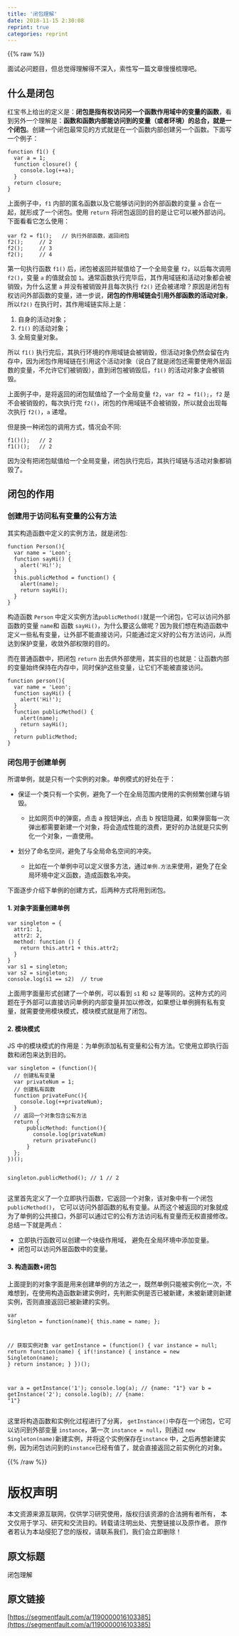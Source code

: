 ```yaml
---
title: '闭包理解' 
date: 2018-11-15 2:30:08
reprint: true
categories: reprint
---
```


{{% raw %}}
<p>&#x9762;&#x8BD5;&#x5FC5;&#x95EE;&#x9898;&#x76EE;&#xFF0C;&#x4F46;&#x603B;&#x89C9;&#x5F97;&#x7406;&#x89E3;&#x5F97;&#x4E0D;&#x6DF1;&#x5165;&#xFF0C;&#x7D22;&#x6027;&#x5199;&#x4E00;&#x7BC7;&#x6587;&#x7AE0;&#x6162;&#x6162;&#x68B3;&#x7406;&#x5427;&#x3002;</p><h2>&#x4EC0;&#x4E48;&#x662F;&#x95ED;&#x5305;</h2><p>&#x7EA2;&#x5B9D;&#x4E66;&#x4E0A;&#x7ED9;&#x51FA;&#x7684;&#x5B9A;&#x4E49;&#x662F;&#xFF1A;<b>&#x95ED;&#x5305;&#x662F;&#x6307;&#x6709;&#x6743;&#x8BBF;&#x95EE;&#x53E6;&#x4E00;&#x4E2A;&#x51FD;&#x6570;&#x4F5C;&#x7528;&#x57DF;&#x4E2D;&#x7684;&#x53D8;&#x91CF;&#x7684;&#x51FD;&#x6570;</b>&#xFF0C;&#x770B;&#x5230;&#x53E6;&#x5916;&#x4E00;&#x4E2A;&#x7406;&#x89E3;&#x662F;&#xFF1A;<b>&#x51FD;&#x6570;&#x548C;&#x51FD;&#x6570;&#x5185;&#x90E8;&#x80FD;&#x8BBF;&#x95EE;&#x5230;&#x7684;&#x53D8;&#x91CF;&#xFF08;&#x6216;&#x8005;&#x73AF;&#x5883;&#xFF09;&#x7684;&#x603B;&#x5408;&#xFF0C;&#x5C31;&#x662F;&#x4E00;&#x4E2A;&#x95ED;&#x5305;</b>&#x3002;&#x521B;&#x5EFA;&#x4E00;&#x4E2A;&#x95ED;&#x5305;&#x6700;&#x5E38;&#x89C1;&#x7684;&#x65B9;&#x5F0F;&#x5C31;&#x662F;&#x5728;&#x4E00;&#x4E2A;&#x51FD;&#x6570;&#x5185;&#x90E8;&#x521B;&#x5EFA;&#x53E6;&#x4E00;&#x4E2A;&#x51FD;&#x6570;&#x3002;&#x4E0B;&#x9762;&#x5199;&#x4E00;&#x4E2A;&#x4F8B;&#x5B50;&#xFF1A;</p><pre><code>function f1() {
  var a = 1;
  function closure() {
    console.log(++a);
  } 
  return closure;
}</code></pre><p>&#x4E0A;&#x9762;&#x4F8B;&#x5B50;&#x4E2D;&#xFF0C;<code>f1</code> &#x5185;&#x90E8;&#x7684;&#x533F;&#x540D;&#x51FD;&#x6570;&#x4EE5;&#x53CA;&#x5B83;&#x80FD;&#x591F;&#x8BBF;&#x95EE;&#x5230;&#x7684;&#x5916;&#x90E8;&#x51FD;&#x6570;&#x7684;&#x53D8;&#x91CF; <code>a</code> &#x5408;&#x5728;&#x4E00;&#x8D77;&#xFF0C;&#x5C31;&#x5F62;&#x6210;&#x4E86;&#x4E00;&#x4E2A;&#x95ED;&#x5305;&#x3002;&#x4F7F;&#x7528; <code>return</code> &#x5C06;&#x95ED;&#x5305;&#x8FD4;&#x56DE;&#x7684;&#x76EE;&#x7684;&#x662F;&#x8BA9;&#x5B83;&#x53EF;&#x4EE5;&#x88AB;&#x5916;&#x90E8;&#x8BBF;&#x95EE;&#x3002;&#x4E0B;&#x9762;&#x770B;&#x770B;&#x5B83;&#x600E;&#x4E48;&#x4F7F;&#x7528;&#xFF1A;</p><pre><code>var f2 = f1();   // &#x6267;&#x884C;&#x5916;&#x90E8;&#x51FD;&#x6570;&#xFF0C;&#x8FD4;&#x56DE;&#x95ED;&#x5305;
f2();     // 2
f2();     // 3
f2();     // 4</code></pre><p>&#x7B2C;&#x4E00;&#x53E5;&#x6267;&#x884C;&#x51FD;&#x6570; <code>f1()</code> &#x540E;&#xFF0C;&#x95ED;&#x5305;&#x88AB;&#x8FD4;&#x56DE;&#x5E76;&#x8D4B;&#x503C;&#x7ED9;&#x4E86;&#x4E00;&#x4E2A;&#x5168;&#x5C40;&#x53D8;&#x91CF; <code>f2</code>&#xFF0C;&#x4EE5;&#x540E;&#x6BCF;&#x6B21;&#x8C03;&#x7528; <code>f2()</code>&#xFF0C;&#x53D8;&#x91CF; <code>a</code> &#x7684;&#x503C;&#x5C31;&#x4F1A;&#x52A0; <code>1</code>&#x3002;&#x901A;&#x5E38;&#x51FD;&#x6570;&#x6267;&#x884C;&#x5B8C;&#x6BD5;&#x540E;&#xFF0C;&#x5176;&#x4F5C;&#x7528;&#x57DF;&#x94FE;&#x548C;&#x6D3B;&#x52A8;&#x5BF9;&#x8C61;&#x90FD;&#x4F1A;&#x88AB;&#x9500;&#x6BC1;&#xFF0C;&#x4E3A;&#x4EC0;&#x4E48;&#x8FD9;&#x91CC; <code>a</code> &#x5E76;&#x6CA1;&#x6709;&#x88AB;&#x9500;&#x6BC1;&#x5E76;&#x4E14;&#x6BCF;&#x6B21;&#x6267;&#x884C; <code>f2()</code> &#x8FD8;&#x4F1A;&#x88AB;&#x9012;&#x589E;&#xFF1F;&#x539F;&#x56E0;&#x662F;&#x95ED;&#x5305;&#x6709;&#x6743;&#x8BBF;&#x95EE;&#x5916;&#x90E8;&#x51FD;&#x6570;&#x7684;&#x53D8;&#x91CF;&#xFF0C;&#x8FDB;&#x4E00;&#x6B65;&#x8BF4;&#xFF0C;<b>&#x95ED;&#x5305;&#x7684;&#x4F5C;&#x7528;&#x57DF;&#x94FE;&#x4F1A;&#x5F15;&#x7528;&#x5916;&#x90E8;&#x51FD;&#x6570;&#x7684;&#x6D3B;&#x52A8;&#x5BF9;&#x8C61;</b>&#xFF0C;&#x6240;&#x4EE5;<code>f2()</code> &#x5728;&#x6267;&#x884C;&#x65F6;&#xFF0C;&#x5176;&#x4F5C;&#x7528;&#x57DF;&#x94FE;&#x5B9E;&#x9645;&#x4E0A;&#x662F;&#xFF1A;</p><ol><li>&#x81EA;&#x8EAB;&#x7684;&#x6D3B;&#x52A8;&#x5BF9;&#x8C61;&#xFF1B;</li><li><code>f1()</code> &#x7684;&#x6D3B;&#x52A8;&#x5BF9;&#x8C61;&#xFF1B;</li><li>&#x5168;&#x5C40;&#x53D8;&#x91CF;&#x5BF9;&#x8C61;&#x3002;</li></ol><p>&#x6240;&#x4EE5; <code>f1()</code> &#x6267;&#x884C;&#x5B8C;&#x540E;&#xFF0C;&#x5176;&#x6267;&#x884C;&#x73AF;&#x5883;&#x7684;&#x4F5C;&#x7528;&#x57DF;&#x94FE;&#x4F1A;&#x88AB;&#x9500;&#x6BC1;&#xFF0C;&#x4F46;&#x6D3B;&#x52A8;&#x5BF9;&#x8C61;&#x4ECD;&#x7136;&#x4F1A;&#x7559;&#x5728;&#x5185;&#x5B58;&#x4E2D;&#xFF0C;&#x56E0;&#x4E3A;&#x95ED;&#x5305;&#x4F5C;&#x7528;&#x57DF;&#x94FE;&#x5728;&#x5F15;&#x7528;&#x8FD9;&#x4E2A;&#x6D3B;&#x52A8;&#x5BF9;&#x8C61;&#xFF08;&#x8BF4;&#x767D;&#x4E86;&#x5C31;&#x662F;&#x95ED;&#x5305;&#x8FD8;&#x9700;&#x8981;&#x4F7F;&#x7528;&#x5916;&#x5C42;&#x51FD;&#x6570;&#x7684;&#x53D8;&#x91CF;&#xFF0C;&#x4E0D;&#x5141;&#x8BB8;&#x5B83;&#x4EEC;&#x88AB;&#x9500;&#x6BC1;&#xFF09;&#xFF0C;&#x76F4;&#x5230;&#x95ED;&#x5305;&#x88AB;&#x9500;&#x6BC1;&#x540E;&#xFF0C;<code>f1()</code> &#x7684;&#x6D3B;&#x52A8;&#x5BF9;&#x8C61;&#x624D;&#x4F1A;&#x88AB;&#x9500;&#x6BC1;&#x3002;</p><p>&#x4E0A;&#x9762;&#x4F8B;&#x5B50;&#x4E2D;&#xFF0C;&#x662F;&#x5C06;&#x8FD4;&#x56DE;&#x7684;&#x95ED;&#x5305;&#x8D4B;&#x503C;&#x7ED9;&#x4E86;&#x4E00;&#x4E2A;&#x5168;&#x5C40;&#x53D8;&#x91CF; <code>f2</code>&#xFF0C;<code>var f2 = f1();</code>&#xFF0C;<code>f2</code> &#x662F;&#x4E0D;&#x4F1A;&#x88AB;&#x9500;&#x6BC1;&#x7684;&#xFF0C;&#x6BCF;&#x6B21;&#x6267;&#x884C;&#x5B8C; <code>f2()</code>&#xFF0C;&#x95ED;&#x5305;&#x7684;&#x4F5C;&#x7528;&#x57DF;&#x94FE;&#x4E0D;&#x4F1A;&#x88AB;&#x9500;&#x6BC1;&#xFF0C;&#x6240;&#x4EE5;&#x5C31;&#x4F1A;&#x51FA;&#x73B0;&#x6BCF;&#x6B21;&#x6267;&#x884C; <code>f2()</code>&#xFF0C;<code>a</code> &#x9012;&#x589E;&#x3002;</p><p>&#x4F46;&#x662F;&#x6362;&#x4E00;&#x79CD;&#x95ED;&#x5305;&#x7684;&#x8C03;&#x7528;&#x65B9;&#x5F0F;&#xFF0C;&#x60C5;&#x51B5;&#x4F1A;&#x4E0D;&#x540C;:</p><pre><code>f1()();   // 2
f1()();   // 2</code></pre><p>&#x56E0;&#x4E3A;&#x6CA1;&#x6709;&#x628A;&#x95ED;&#x5305;&#x8D4B;&#x503C;&#x7ED9;&#x4E00;&#x4E2A;&#x5168;&#x5C40;&#x53D8;&#x91CF;&#xFF0C;&#x95ED;&#x5305;&#x6267;&#x884C;&#x5B8C;&#x540E;&#xFF0C;&#x5176;&#x6267;&#x884C;&#x57DF;&#x94FE;&#x4E0E;&#x6D3B;&#x52A8;&#x5BF9;&#x8C61;&#x90FD;&#x9500;&#x6BC1;&#x4E86;&#x3002;</p><h2>&#x95ED;&#x5305;&#x7684;&#x4F5C;&#x7528;</h2><h3>&#x521B;&#x5EFA;&#x7528;&#x4E8E;&#x8BBF;&#x95EE;&#x79C1;&#x6709;&#x53D8;&#x91CF;&#x7684;&#x516C;&#x6709;&#x65B9;&#x6CD5;</h3><p>&#x5176;&#x5B9E;&#x6784;&#x9020;&#x51FD;&#x6570;&#x4E2D;&#x5B9A;&#x4E49;&#x7684;&#x5B9E;&#x4F8B;&#x65B9;&#x6CD5;&#xFF0C;&#x5C31;&#x662F;&#x95ED;&#x5305;:</p><pre><code>function Person(){
  var name = &apos;Leon&apos;;
  function sayHi() {
    alert(&apos;Hi!&apos;);
  }
  this.publicMethod = function() {
    alert(name);
    return sayHi();
  }
}</code></pre><p>&#x6784;&#x9020;&#x51FD;&#x6570; <code>Person</code> &#x4E2D;&#x5B9A;&#x4E49;&#x5B9E;&#x4F8B;&#x65B9;&#x6CD5;<code>publicMethod()</code>&#x5C31;&#x662F;&#x4E00;&#x4E2A;&#x95ED;&#x5305;&#xFF0C;&#x5B83;&#x53EF;&#x4EE5;&#x8BBF;&#x95EE;&#x5916;&#x90E8;&#x51FD;&#x6570;&#x7684;&#x53D8;&#x91CF; <code>name</code>&#x548C; &#x51FD;&#x6570; <code>sayHi()</code>&#xFF0C;&#x4E3A;&#x4EC0;&#x4E48;&#x8981;&#x8FD9;&#x4E48;&#x505A;&#x5462;&#xFF1F;&#x56E0;&#x4E3A;&#x6211;&#x4EEC;&#x60F3;&#x5728;&#x6784;&#x9020;&#x51FD;&#x6570;&#x4E2D;&#x5B9A;&#x4E49;&#x4E00;&#x4E9B;&#x79C1;&#x6709;&#x53D8;&#x91CF;&#xFF0C;&#x8BA9;&#x5916;&#x90E8;&#x4E0D;&#x80FD;&#x76F4;&#x63A5;&#x8BBF;&#x95EE;&#xFF0C;&#x53EA;&#x80FD;&#x901A;&#x8FC7;&#x5B9A;&#x4E49;&#x597D;&#x7684;&#x516C;&#x6709;&#x65B9;&#x6CD5;&#x8BBF;&#x95EE;&#xFF0C;&#x4ECE;&#x800C;&#x8FBE;&#x5230;&#x4FDD;&#x62A4;&#x53D8;&#x91CF;&#xFF0C;&#x6536;&#x655B;&#x5916;&#x90E8;&#x6743;&#x9650;&#x7684;&#x76EE;&#x7684;&#x3002;</p><p>&#x800C;&#x5728;&#x666E;&#x901A;&#x51FD;&#x6570;&#x4E2D;&#xFF0C;&#x628A;&#x95ED;&#x5305; <code>return</code> &#x51FA;&#x53BB;&#x4F9B;&#x5916;&#x90E8;&#x4F7F;&#x7528;&#xFF0C;&#x5176;&#x5B9E;&#x76EE;&#x7684;&#x4E5F;&#x5C31;&#x662F;&#xFF1A;&#x8BA9;&#x51FD;&#x6570;&#x5185;&#x90E8;&#x7684;&#x53D8;&#x91CF;&#x59CB;&#x7EC8;&#x4FDD;&#x6301;&#x5728;&#x5185;&#x5B58;&#x4E2D;&#xFF0C;&#x540C;&#x65F6;&#x4FDD;&#x62A4;&#x8FD9;&#x4E9B;&#x53D8;&#x91CF;&#xFF0C;&#x8BA9;&#x5B83;&#x4EEC;&#x4E0D;&#x80FD;&#x88AB;&#x76F4;&#x63A5;&#x8BBF;&#x95EE;&#x3002;</p><pre><code>function person(){
  var name = &apos;Leon&apos;;
  function sayHi() {
    alert(&apos;Hi!&apos;);
  }
  function publicMethod() {
    alert(name);
    return sayHi();
  }
  return publicMethod;
}</code></pre><h3>&#x95ED;&#x5305;&#x7528;&#x4E8E;&#x521B;&#x5EFA;&#x5355;&#x4F8B;</h3><p>&#x6240;&#x8C13;&#x5355;&#x4F8B;&#xFF0C;&#x5C31;&#x662F;&#x53EA;&#x6709;&#x4E00;&#x4E2A;&#x5B9E;&#x4F8B;&#x7684;&#x5BF9;&#x8C61;&#x3002;&#x5355;&#x4F8B;&#x6A21;&#x5F0F;&#x7684;&#x597D;&#x5904;&#x5728;&#x4E8E;&#xFF1A;</p><ul><li><p>&#x4FDD;&#x8BC1;&#x4E00;&#x4E2A;&#x7C7B;&#x53EA;&#x6709;&#x4E00;&#x4E2A;&#x5B9E;&#x4F8B;&#xFF0C;&#x907F;&#x514D;&#x4E86;&#x4E00;&#x4E2A;&#x5728;&#x5168;&#x5C40;&#x8303;&#x56F4;&#x5185;&#x4F7F;&#x7528;&#x7684;&#x5B9E;&#x4F8B;&#x9891;&#x7E41;&#x521B;&#x5EFA;&#x4E0E;&#x9500;&#x6BC1;&#x3002;</p><ul><li>&#x6BD4;&#x5982;&#x7F51;&#x9875;&#x4E2D;&#x7684;&#x5F39;&#x7A97;&#xFF0C;&#x70B9;&#x51FB; a &#x6309;&#x94AE;&#x5F39;&#x51FA;&#xFF0C;&#x70B9;&#x51FB; b &#x6309;&#x94AE;&#x9690;&#x85CF;&#xFF0C;&#x5982;&#x679C;&#x5F39;&#x7A97;&#x6BCF;&#x4E00;&#x6B21;&#x5F39;&#x51FA;&#x90FD;&#x9700;&#x8981;&#x65B0;&#x5EFA;&#x4E00;&#x4E2A;&#x5BF9;&#x8C61;&#xFF0C;&#x5C06;&#x4F1A;&#x9020;&#x6210;&#x6027;&#x80FD;&#x7684;&#x6D6A;&#x8D39;&#xFF0C;&#x66F4;&#x597D;&#x7684;&#x529E;&#x6CD5;&#x5C31;&#x662F;&#x53EA;&#x5B9E;&#x4F8B;&#x5316;&#x4E00;&#x4E2A;&#x5BF9;&#x8C61;&#xFF0C;&#x4E00;&#x76F4;&#x4F7F;&#x7528;&#x3002;</li></ul></li><li><p>&#x5212;&#x5206;&#x4E86;&#x547D;&#x540D;&#x7A7A;&#x95F4;&#xFF0C;&#x907F;&#x514D;&#x4E86;&#x4E0E;&#x5168;&#x5C40;&#x547D;&#x540D;&#x7A7A;&#x95F4;&#x7684;&#x51B2;&#x7A81;&#x3002;</p><ul><li>&#x6BD4;&#x5982;&#x5728;&#x4E00;&#x4E2A;&#x5355;&#x4F8B;&#x4E2D;&#x53EF;&#x4EE5;&#x5B9A;&#x4E49;&#x5F88;&#x591A;&#x65B9;&#x6CD5;&#xFF0C;&#x901A;&#x8FC7;<code>&#x5355;&#x4F8B;.&#x65B9;&#x6CD5;</code>&#x6765;&#x4F7F;&#x7528;&#xFF0C;&#x907F;&#x514D;&#x4E86;&#x5728;&#x5168;&#x5C40;&#x73AF;&#x5883;&#x4E2D;&#x5B9A;&#x4E49;&#x51FD;&#x6570;&#xFF0C;&#x9020;&#x6210;&#x51FD;&#x6570;&#x540D;&#x51B2;&#x7A81;&#x3002;</li></ul></li></ul><p>&#x4E0B;&#x9762;&#x9010;&#x6B65;&#x4ECB;&#x7ECD;&#x4E0B;&#x5355;&#x4F8B;&#x7684;&#x521B;&#x5EFA;&#x65B9;&#x5F0F;&#xFF0C;&#x540E;&#x4E24;&#x79CD;&#x65B9;&#x5F0F;&#x5C06;&#x7528;&#x5230;&#x95ED;&#x5305;&#x3002;</p><h4>1. &#x5BF9;&#x8C61;&#x5B57;&#x9762;&#x91CF;&#x521B;&#x5EFA;&#x5355;&#x4F8B;</h4><pre><code>var singleton = {
  attr1: 1,
  attr2: 2,
  method: function () {
    return this.attr1 + this.attr2;
  }
}
var s1 = singleton;
var s2 = singleton;
console.log(s1 == s2)  // true</code></pre><p>&#x4E0A;&#x9762;&#x7528;&#x5B57;&#x9762;&#x91CF;&#x5F62;&#x5F0F;&#x521B;&#x5EFA;&#x4E86;&#x4E00;&#x4E2A;&#x5355;&#x4F8B;&#xFF0C;&#x53EF;&#x4EE5;&#x770B;&#x5230; <code>s1</code> &#x548C; <code>s2</code> &#x662F;&#x7B49;&#x540C;&#x7684;&#x3002;&#x8FD9;&#x79CD;&#x65B9;&#x5F0F;&#x7684;&#x95EE;&#x9898;&#x5728;&#x4E8E;&#x5916;&#x90E8;&#x53EF;&#x4EE5;&#x76F4;&#x63A5;&#x8BBF;&#x95EE;&#x5355;&#x4F8B;&#x7684;&#x5185;&#x90E8;&#x53D8;&#x91CF;&#x5E76;&#x52A0;&#x4EE5;&#x4FEE;&#x6539;&#xFF0C;&#x5982;&#x679C;&#x60F3;&#x8BA9;&#x5355;&#x4F8B;&#x62E5;&#x6709;&#x79C1;&#x6709;&#x53D8;&#x91CF;&#xFF0C;&#x5C31;&#x9700;&#x8981;&#x4F7F;&#x7528;&#x6A21;&#x5757;&#x6A21;&#x5F0F;&#xFF0C;&#x6A21;&#x5757;&#x6A21;&#x5F0F;&#x5C31;&#x662F;&#x7528;&#x4E86;&#x95ED;&#x5305;&#x3002;</p><h4>2. &#x6A21;&#x5757;&#x6A21;&#x5F0F;</h4><p>JS &#x4E2D;&#x7684;&#x6A21;&#x5757;&#x6A21;&#x5F0F;&#x7684;&#x4F5C;&#x7528;&#x662F;&#xFF1A;&#x4E3A;&#x5355;&#x4F8B;&#x6DFB;&#x52A0;&#x79C1;&#x6709;&#x53D8;&#x91CF;&#x548C;&#x516C;&#x6709;&#x65B9;&#x6CD5;&#x3002;&#x5B83;&#x4F7F;&#x7528;&#x7ACB;&#x5373;&#x6267;&#x884C;&#x51FD;&#x6570;&#x548C;&#x95ED;&#x5305;&#x6765;&#x8FBE;&#x5230;&#x76EE;&#x7684;&#x3002;</p><pre><code>var singleton = (function(){
  // &#x521B;&#x5EFA;&#x79C1;&#x6709;&#x53D8;&#x91CF;
  var privateNum = 1;
  // &#x521B;&#x5EFA;&#x79C1;&#x6709;&#x51FD;&#x6570;
  function privateFunc(){
    console.log(++privateNum);
  }
  // &#x8FD4;&#x56DE;&#x4E00;&#x4E2A;&#x5BF9;&#x8C61;&#x5305;&#x542B;&#x516C;&#x6709;&#x65B9;&#x6CD5;
  return {
      publicMethod: function(){
        console.log(privateNum)
        return privateFunc()
      }
  };
})();

singleton.publicMethod();
// 1
// 2 </code></pre><p>&#x8FD9;&#x91CC;&#x9996;&#x5148;&#x5B9A;&#x4E49;&#x4E86;&#x4E00;&#x4E2A;&#x7ACB;&#x5373;&#x6267;&#x884C;&#x51FD;&#x6570;&#xFF0C;&#x5B83;&#x8FD4;&#x56DE;&#x4E00;&#x4E2A;&#x5BF9;&#x8C61;&#xFF0C;&#x8BE5;&#x5BF9;&#x8C61;&#x4E2D;&#x6709;&#x4E00;&#x4E2A;&#x95ED;&#x5305; <code>publicMethod()</code>&#xFF0C; &#x5B83;&#x53EF;&#x4EE5;&#x8BBF;&#x95EE;&#x5916;&#x90E8;&#x51FD;&#x6570;&#x7684;&#x79C1;&#x6709;&#x53D8;&#x91CF;&#x3002;&#x4ECE;&#x800C;&#x8FD9;&#x4E2A;&#x88AB;&#x8FD4;&#x56DE;&#x7684;&#x5BF9;&#x8C61;&#x5C31;&#x6210;&#x4E3A;&#x4E86;&#x5355;&#x4F8B;&#x7684;&#x516C;&#x5171;&#x63A5;&#x53E3;&#xFF0C;&#x5916;&#x90E8;&#x53EF;&#x4EE5;&#x901A;&#x8FC7;&#x5B83;&#x7684;&#x516C;&#x6709;&#x65B9;&#x6CD5;&#x8BBF;&#x95EE;&#x79C1;&#x6709;&#x53D8;&#x91CF;&#x800C;&#x65E0;&#x6743;&#x76F4;&#x63A5;&#x4FEE;&#x6539;&#x3002;&#x603B;&#x7ED3;&#x4E00;&#x4E0B;&#x5C31;&#x662F;&#x4E24;&#x70B9;&#xFF1A;</p><ul><li>&#x7ACB;&#x5373;&#x6267;&#x884C;&#x51FD;&#x6570;&#x53EF;&#x4EE5;&#x521B;&#x5EFA;&#x4E00;&#x4E2A;&#x5757;&#x7EA7;&#x4F5C;&#x7528;&#x57DF;&#xFF0C; &#x907F;&#x514D;&#x5728;&#x5168;&#x5C40;&#x73AF;&#x5883;&#x4E2D;&#x6DFB;&#x52A0;&#x53D8;&#x91CF;&#x3002;</li><li>&#x95ED;&#x5305;&#x53EF;&#x4EE5;&#x8BBF;&#x95EE;&#x5916;&#x5C42;&#x51FD;&#x6570;&#x4E2D;&#x7684;&#x53D8;&#x91CF;&#x3002;</li></ul><h4>3. &#x6784;&#x9020;&#x51FD;&#x6570;+&#x95ED;&#x5305;</h4><p>&#x4E0A;&#x9762;&#x63D0;&#x5230;&#x7684;&#x5BF9;&#x8C61;&#x5B57;&#x9762;&#x662F;&#x7528;&#x6765;&#x521B;&#x5EFA;&#x5355;&#x4F8B;&#x7684;&#x65B9;&#x6CD5;&#x4E4B;&#x4E00;&#xFF0C;&#x65E2;&#x7136;&#x5355;&#x4F8B;&#x53EA;&#x80FD;&#x88AB;&#x5B9E;&#x4F8B;&#x5316;&#x4E00;&#x6B21;&#xFF0C;&#x4E0D;&#x96BE;&#x60F3;&#x5230;&#xFF0C;&#x5728;&#x4F7F;&#x7528;&#x6784;&#x9020;&#x51FD;&#x6570;&#x65B0;&#x5EFA;&#x5B9E;&#x4F8B;&#x65F6;&#xFF0C;&#x5148;&#x5224;&#x65AD;&#x5B9E;&#x4F8B;&#x662F;&#x5426;&#x5DF2;&#x88AB;&#x65B0;&#x5EFA;&#xFF0C;&#x672A;&#x88AB;&#x65B0;&#x5EFA;&#x5219;&#x65B0;&#x5EFA;&#x5B9E;&#x4F8B;&#xFF0C;&#x5426;&#x5219;&#x76F4;&#x63A5;&#x8FD4;&#x56DE;&#x5DF2;&#x88AB;&#x65B0;&#x5EFA;&#x7684;&#x5B9E;&#x4F8B;&#x3002;</p><pre><code>var Singleton = function(name){
  this.name = name;
};

// &#x83B7;&#x53D6;&#x5B9E;&#x4F8B;&#x5BF9;&#x8C61;
var getInstance = (function() {
  var instance = null;
  return function(name) {
      if(!instance) {
          instance = new Singleton(name);
      }
      return instance;
  }
})();

var a = getInstance(&apos;1&apos;);
console.log(a);  // {name: &quot;1&quot;}
var b = getInstance(&apos;2&apos;);
console.log(b);  // {name: &quot;1&quot;}</code></pre><p>&#x8FD9;&#x91CC;&#x5C06;&#x6784;&#x9020;&#x51FD;&#x6570;&#x548C;&#x5B9E;&#x4F8B;&#x5316;&#x8FC7;&#x7A0B;&#x8FDB;&#x884C;&#x4E86;&#x5206;&#x79BB;&#xFF0C; <code>getInstance()</code>&#x4E2D;&#x5B58;&#x5728;&#x4E00;&#x4E2A;&#x95ED;&#x5305;&#xFF0C;&#x5B83;&#x53EF;&#x4EE5;&#x8BBF;&#x95EE;&#x5230;&#x5916;&#x90E8;&#x53D8;&#x91CF; <code>instance</code>&#xFF0C;&#x7B2C;&#x4E00;&#x6B21; <code>instance = null</code>&#xFF0C;&#x5219;&#x901A;&#x8FC7; <code>new Singleton(name)</code>&#x65B0;&#x5EFA;&#x5B9E;&#x4F8B;&#xFF0C;&#x5E76;&#x5C06;&#x8FD9;&#x4E2A;&#x5B9E;&#x4F8B;&#x4FDD;&#x5B58;&#x5728;<code>instance</code> &#x4E2D;&#xFF0C;&#x4E4B;&#x540E;&#x518D;&#x60F3;&#x65B0;&#x5EFA;&#x5B9E;&#x4F8B;&#xFF0C;&#x56E0;&#x4E3A;&#x95ED;&#x5305;&#x8BBF;&#x95EE;&#x5230;&#x7684;<code>instance</code>&#x5DF2;&#x7ECF;&#x6709;&#x503C;&#x4E86;&#xFF0C;&#x5C31;&#x4F1A;&#x76F4;&#x63A5;&#x8FD4;&#x56DE;&#x4E4B;&#x524D;&#x5B9E;&#x4F8B;&#x5316;&#x7684;&#x5BF9;&#x8C61;&#x3002;</p>
{{% /raw %}}

# 版权声明
本文资源来源互联网，仅供学习研究使用，版权归该资源的合法拥有者所有，
本文仅用于学习、研究和交流目的。转载请注明出处、完整链接以及原作者。
原作者若认为本站侵犯了您的版权，请联系我们，我们会立即删除！

## 原文标题
闭包理解

## 原文链接
[https://segmentfault.com/a/1190000016103385](https://segmentfault.com/a/1190000016103385)


